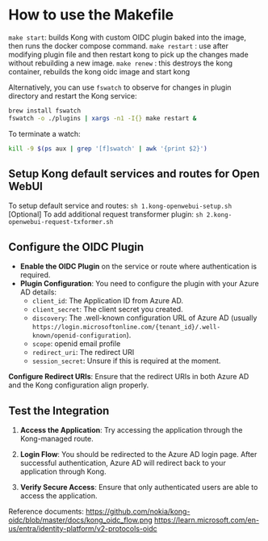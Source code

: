 # How to use the Makefile
`make start`: builds Kong with custom OIDC plugin baked into the image, then runs the docker compose command.
`make restart` : use after modifying plugin file and then restart kong to pick up the changes made without rebuilding a new image.
`make renew` : this destroys the kong container, rebuilds the kong oidc image and start kong

Alternatively, you can use `fswatch` to observe for changes in plugin directory and restart the Kong service:
```bash
brew install fswatch
fswatch -o ./plugins | xargs -n1 -I{} make restart &
```

To terminate a watch:
```bash
kill -9 $(ps aux | grep '[f]swatch' | awk '{print $2}')
```

## Setup Kong default services and routes for Open WebUI

To setup default service and routes: `sh 1.kong-openwebui-setup.sh`
[Optional] To add additional request transformer plugin: `sh 2.kong-openwebui-request-txformer.sh`

## Configure the OIDC Plugin

   - **Enable the OIDC Plugin** on the service or route where authentication is required.
   - **Plugin Configuration**: You need to configure the plugin with your Azure AD details:
     - `client_id`: The Application ID from Azure AD.
     - `client_secret`: The client secret you created.
     - `discovery`: The .well-known configuration URL of Azure AD (usually `https://login.microsoftonline.com/{tenant_id}/.well-known/openid-configuration`).
     - `scope`: openid email profile
     - `redirect_uri`: The redirect URI
     - `session_secret`: Unsure if this is required at the moment.

**Configure Redirect URIs**: Ensure that the redirect URIs in both Azure AD and the Kong configuration align properly.

## Test the Integration

1. **Access the Application**: Try accessing the application through the Kong-managed route.
2. **Login Flow**: You should be redirected to the Azure AD login page. After successful authentication, Azure AD will redirect back to your application through Kong.

3. **Verify Secure Access**: Ensure that only authenticated users are able to access the application.

Reference documents: 
https://github.com/nokia/kong-oidc/blob/master/docs/kong_oidc_flow.png
https://learn.microsoft.com/en-us/entra/identity-platform/v2-protocols-oidc
